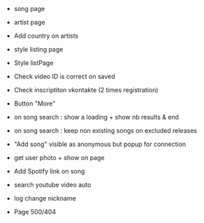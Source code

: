   - song page
  - artist page
  - Add country on artists

  - style listing page
  - Style listPage
  - Check video ID is correct on saved
  - Check inscriptiton vkontakte (2 times registration)
  - Button "More"
  - on song search : show a loading + show nb results & end
  - on song search : keep non existing songs on excluded releases
  
  - "Add song" visible as anonymous but popup for connection
  - get user photo + show on page
  - Add Spotify link on song
  - search youtube video auto
  - log change nickname
  - Page 500/404
